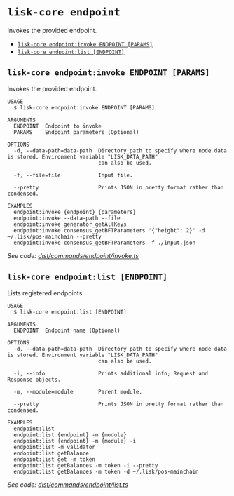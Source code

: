 `lisk-core endpoint`
====================

Invokes the provided endpoint.

* [`lisk-core endpoint:invoke ENDPOINT [PARAMS]`](#lisk-core-endpointinvoke-endpoint-params)
* [`lisk-core endpoint:list [ENDPOINT]`](#lisk-core-endpointlist-endpoint)

## `lisk-core endpoint:invoke ENDPOINT [PARAMS]`

Invokes the provided endpoint.

```
USAGE
  $ lisk-core endpoint:invoke ENDPOINT [PARAMS]

ARGUMENTS
  ENDPOINT  Endpoint to invoke
  PARAMS    Endpoint parameters (Optional)

OPTIONS
  -d, --data-path=data-path  Directory path to specify where node data is stored. Environment variable "LISK_DATA_PATH"
                             can also be used.

  -f, --file=file            Input file.

  --pretty                   Prints JSON in pretty format rather than condensed.

EXAMPLES
  endpoint:invoke {endpoint} {parameters}
  endpoint:invoke --data-path --file
  endpoint:invoke generator_getAllKeys
  endpoint:invoke consensus_getBFTParameters '{"height": 2}' -d ~/.lisk/pos-mainchain --pretty
  endpoint:invoke consensus_getBFTParameters -f ./input.json
```

_See code: [dist/commands/endpoint/invoke.ts](https://github.com/LiskHQ/lisk-core/blob/v4.0.1/dist/commands/endpoint/invoke.ts)_

## `lisk-core endpoint:list [ENDPOINT]`

Lists registered endpoints.

```
USAGE
  $ lisk-core endpoint:list [ENDPOINT]

ARGUMENTS
  ENDPOINT  Endpoint name (Optional)

OPTIONS
  -d, --data-path=data-path  Directory path to specify where node data is stored. Environment variable "LISK_DATA_PATH"
                             can also be used.

  -i, --info                 Prints additional info; Request and Response objects.

  -m, --module=module        Parent module.

  --pretty                   Prints JSON in pretty format rather than condensed.

EXAMPLES
  endpoint:list
  endpoint:list {endpoint} -m {module}
  endpoint:list {endpoint} -m {module} -i
  endpoint:list -m validator
  endopint:list getBalance
  endpoint:list get -m token 
  endpoint:list getBalances -m token -i --pretty
  endpoint:list getBalances -m token -d ~/.lisk/pos-mainchain
```

_See code: [dist/commands/endpoint/list.ts](https://github.com/LiskHQ/lisk-core/blob/v4.0.1/dist/commands/endpoint/list.ts)_
